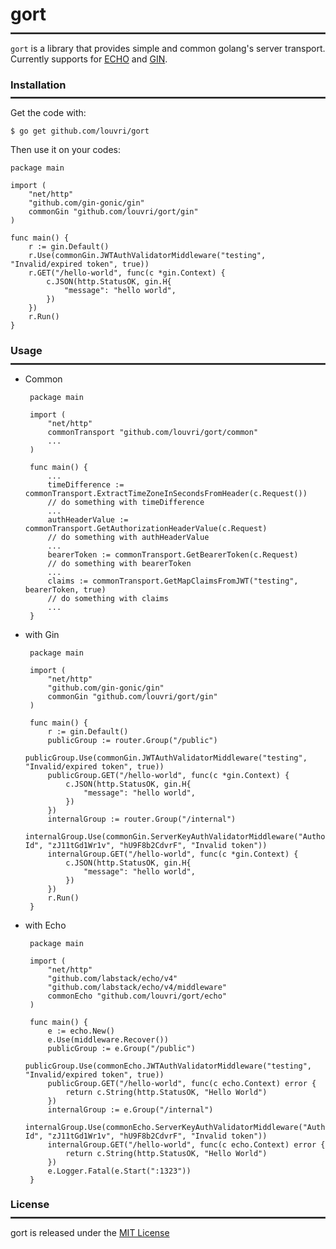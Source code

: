 # gort
<hr style="border:1px solid #444; margin-top: -0.5em;">  

`gort` is a library that provides simple and common golang's server transport.   
Currently supports for [ECHO](https://github.com/labstack/echo) and [GIN](https://github.com/gin-gonic/gin).  
  
### Installation
<hr style="border:1px solid #444; margin-top: -0.5em;">  

Get the code with:  
```
$ go get github.com/louvri/gort
```
Then use it on your codes:
```
package main

import (
    "net/http"
    "github.com/gin-gonic/gin"
    commonGin "github.com/louvri/gort/gin"
)

func main() {
    r := gin.Default()
    r.Use(commonGin.JWTAuthValidatorMiddleware("testing", "Invalid/expired token", true))
    r.GET("/hello-world", func(c *gin.Context) {
        c.JSON(http.StatusOK, gin.H{
            "message": "hello world",
        })
    })
    r.Run()
}
```
  
### Usage
<hr style="border:1px solid #444; margin-top: -0.5em;">  

 - Common
   ```
    package main

    import (
        "net/http"
        commonTransport "github.com/louvri/gort/common"
        ...
    )
    
    func main() {
        ...
        timeDifference := commonTransport.ExtractTimeZoneInSecondsFromHeader(c.Request())
        // do something with timeDifference
        ...
        authHeaderValue := commonTransport.GetAuthorizationHeaderValue(c.Request)
        // do something with authHeaderValue
        ...
        bearerToken := commonTransport.GetBearerToken(c.Request)
        // do something with bearerToken
        ...
        claims := commonTransport.GetMapClaimsFromJWT("testing", bearerToken, true)
        // do something with claims
        ...
    }
   ```
 - with Gin
   ```
    package main

    import (
        "net/http"
        "github.com/gin-gonic/gin"
        commonGin "github.com/louvri/gort/gin"
    )
    
    func main() {
        r := gin.Default()
        publicGroup := router.Group("/public")
        publicGroup.Use(commonGin.JWTAuthValidatorMiddleware("testing", "Invalid/expired token", true))
        publicGroup.GET("/hello-world", func(c *gin.Context) {
            c.JSON(http.StatusOK, gin.H{
                "message": "hello world",
            })
        })
        internalGroup := router.Group("/internal")
        internalGroup.Use(commonGin.ServerKeyAuthValidatorMiddleware("Authorization-Id", "zJ11tGd1Wr1v", "hU9F8b2CdvrF", "Invalid token"))
        internalGroup.GET("/hello-world", func(c *gin.Context) {
            c.JSON(http.StatusOK, gin.H{
                "message": "hello world",
            })
        })
        r.Run()
    }
   ```
 - with Echo
   ```
    package main

    import (
        "net/http"
        "github.com/labstack/echo/v4"
        "github.com/labstack/echo/v4/middleware"
        commonEcho "github.com/louvri/gort/echo"
    )
    
    func main() {
        e := echo.New()
        e.Use(middleware.Recover())
        publicGroup := e.Group("/public")
        publicGroup.Use(commonEcho.JWTAuthValidatorMiddleware("testing", "Invalid/expired token", true))
        publicGroup.GET("/hello-world", func(c echo.Context) error {
            return c.String(http.StatusOK, "Hello World")
        })
        internalGroup := e.Group("/internal")
        internalGroup.Use(commonEcho.ServerKeyAuthValidatorMiddleware("Authorization-Id", "zJ11tGd1Wr1v", "hU9F8b2CdvrF", "Invalid token"))
        internalGroup.GET("/hello-world", func(c echo.Context) error {
            return c.String(http.StatusOK, "Hello World")
        })
        e.Logger.Fatal(e.Start(":1323"))
    }
   ```
  

### License
<hr style="border:1px solid #444; margin-top: -0.5em;">  

gort is released under the [MIT License](http://www.opensource.org/licenses/mit-license.php)
